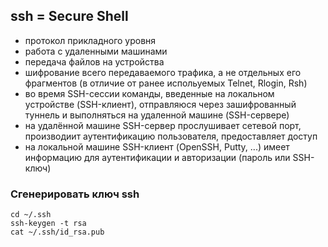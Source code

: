 ## ssh = Secure Shell
* протокол прикладного уровня
* работа с удаленными машинами
* передача файлов на устройства
* шифрование всего передаваемого трафика, а не отдельных его фрагментов (в отличие от ранее испольуемых Telnet, Rlogin, Rsh)
* во время SSH-сессии команды, введенные на локальном устройстве (SSH-клиент), отправляюся через зашифрованный туннель и выполняться на удаленной машине (SSH-сервере)
* на удалённой машине SSH-сервер прослушивает сетевой порт, производиит аутентификацию пользователя, предоставляет доступ 
* на локальной машине SSH-клиент (OpenSSH, Putty, ...) имеет информацию для аутентификации и авторизации (пароль или SSH-ключ)

### Сгенерировать ключ ssh
`cd ~/.ssh`  
`ssh-keygen -t rsa`  
`cat ~/.ssh/id_rsa.pub`  
